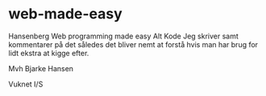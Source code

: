 # web-made-easy
Hansenberg Web programming made easy
Alt Kode Jeg skriver samt kommentarer på det således det bliver nemt at forstå hvis man har brug for lidt ekstra at kigge efter.

Mvh Bjarke Hansen

Vuknet I/S
